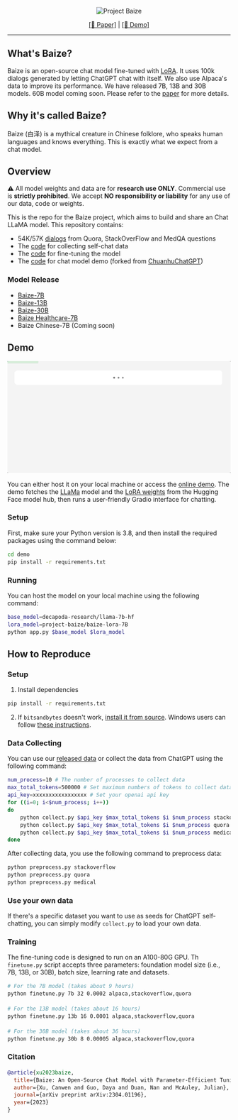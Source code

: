 <p align="center">
<img width="500px" alt="Project Baize" src="https://user-images.githubusercontent.com/22514219/229195563-0cddfa74-e52f-4413-b4b4-e4ba489c4b3d.png">
</p>
<p align="center"><a href="https://arxiv.org/abs/2304.01196">[📄 Paper]</a> | <a href="https://huggingface.co/spaces/project-baize/baize-lora-7B">[🤗 Demo]</a> </p>
<hr>

## What's Baize?
Baize is an open-source chat model fine-tuned with [LoRA](https://github.com/microsoft/LoRA). It uses 100k dialogs generated by letting ChatGPT chat with itself. We also use Alpaca's data to improve its performance. We have released 7B, 13B and 30B models. 60B model coming soon. Please refer to the [paper](https://arxiv.org/pdf/2304.01196.pdf) for more details.

## Why it's called Baize?
Baize (白泽) is a mythical creature in Chinese folklore, who speaks human languages and knows everything. This is exactly what we expect from a chat model.

## Overview
⚠️ All model weights and data are for **research use ONLY**. Commercial use is **strictly prohibited**. We accept **NO responsibility or liability** for any use of our data, code or weights.

This is the repo for the Baize project, which aims to build and share an Chat LLaMA model. This repository contains:

- 54K/57K [dialogs](data) from Quora, StackOverFlow and MedQA questions
- The [code](collect.py) for collecting self-chat data
- The [code](finetune.py) for fine-tuning the model
- The [code](demo/app.py) for chat model demo (forked from [ChuanhuChatGPT](https://github.com/GaiZhenbiao/ChuanhuChatGPT))

### Model Release
- [Baize-7B](https://huggingface.co/project-baize/baize-lora-7B)
- [Baize-13B](https://huggingface.co/project-baize/baize-lora-13B)
- [Baize-30B](https://huggingface.co/project-baize/baize-lora-30B)
- [Baize Healthcare-7B](https://huggingface.co/project-baize/baize-healthcare-lora-7b)
- Baize Chinese-7B (Coming soon)

## Demo

<p align="center">
  <img alt="Demo" src="example.gif" />
</p>

You can either host it on your local machine or access the [online demo](https://huggingface.co/spaces/project-baize/baize-lora-7B). The demo fetches the [LLaMa](https://huggingface.co/decapoda-research/llama-7b-hf) model and the [LoRA weights](https://huggingface.co/project-baize/baize-lora-7B) from the Hugging Face model hub, then runs a user-friendly Gradio interface for chatting.

### Setup

First, make sure your Python version is 3.8, and then install the required packages using the command below:

```bash
cd demo
pip install -r requirements.txt
```

### Running

You can host the model on your local machine using the following command:

```bash
base_model=decapoda-research/llama-7b-hf
lora_model=project-baize/baize-lora-7B
python app.py $base_model $lora_model
```

## How to Reproduce

### Setup

1. Install dependencies

```bash
pip install -r requirements.txt
```

2. If `bitsandbytes` doesn't work, [install it from source](https://github.com/TimDettmers/bitsandbytes/blob/main/compile_from_source.md). Windows users can follow [these instructions](https://github.com/tloen/alpaca-lora/issues/17).

### Data Collecting

You can use our [released data](data) or collect the data from ChatGPT using the following command:

```bash
num_process=10 # The number of processes to collect data
max_total_tokens=500000 # Set maximum numbers of tokens to collect data
api_key=xxxxxxxxxxxxxxxxx # Set your openai api key
for ((i=0; i<$num_process; i++))
do
    python collect.py $api_key $max_total_tokens $i $num_process stackoverflow &
    python collect.py $api_key $max_total_tokens $i $num_process quora &
    python collect.py $api_key $max_total_tokens $i $num_process medical &
done
```

After collecting data, you use the following command to preprocess data:

```bash
python preprocess.py stackoverflow
python preprocess.py quora
python preprocess.py medical
```

### Use your own data

If there's a specific dataset you want to use as seeds for ChatGPT self-chatting, you can simply modify `collect.py` to load your own data. 

### Training

The fine-tuning code is designed to run on an A100-80G GPU. Th `finetune.py` script accepts three parameters: foundation model size (i.e., 7B, 13B, or 30B), batch size, learning rate and datasets.

```bash
# For the 7B model (takes about 9 hours)
python finetune.py 7b 32 0.0002 alpaca,stackoverflow,quora

# For the 13B model (takes about 16 hours)
python finetune.py 13b 16 0.0001 alpaca,stackoverflow,quora

# For the 30B model (takes about 36 hours)
python finetune.py 30b 8 0.00005 alpaca,stackoverflow,quora
```

### Citation
```bibtex
@article{xu2023baize,
  title={Baize: An Open-Source Chat Model with Parameter-Efficient Tuning on Self-Chat Data},
  author={Xu, Canwen and Guo, Daya and Duan, Nan and McAuley, Julian},
  journal={arXiv preprint arXiv:2304.01196},
  year={2023}
}
```

